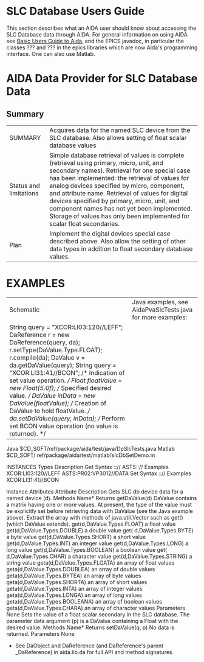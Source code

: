 # SLC Database Users Guide

This section describes what an AIDA user should know about accessing the SLC Database data through AIDA. For general
information on using AIDA see [Basic Users Guide to Aida](UserGuide.md), and the EPICS javadoc, in particular the
classes ??? and ??? in the epics libraries which are now Aida's programming interface. One can also use Matlab.

# AIDA Data Provider for SLC Database Data

## Summary

|      |              |
| ----------- | ----------- |
| SUMMARY      | Acquires data for the named SLC device from the SLC database. Also allows setting of float scalar database values       |
| Status and limitations   | Simple database retrieval of values is complete (retrieval using primary, micro, unit, and secondary names). Retrieval for one special case has been implemented: the retrieval of values for analog devices specified by micro, component, and attribute name. Retrieval of values for digital devices specified by primary, micro, unit, and component names has not yet been implemented. Storage of values has only been implemented for scalar float secondaries.        |
| Plan |Implement the digital devices special case described above. Also allow the setting of other data types in addition to float secondary database values. |

# EXAMPLES 

| | | 
| ----------- | ----------- |
| Schematic | Java examples, see AidaPvaSlcTests.java for more examples: 
String query = "XCOR:LI03:120//LEFF"; DaReference r = new DaReference(query, da); r.setType(DaValue.Type.FLOAT);  r.compile(da); DaValue v = da.getDaValue(query);  String query = "XCOR:LI31:41//BCON"; /* Indication of set value operation. */ Float floatValue = new Float(5.0f); /* Specified desired value. */ DaValue inData = new DaValue(floatValue); /* Creation of DaValue to hold floatValue. */ da.setDaValue(query, inData); /* Perform set BCON value operation (no value is returned). */ | 
Java
$CD_SOFT/ref/package/aida/test/java/DpSlcTests.java Matlab $CD_SOFT/ ref/package/aida/test/matlab/slcDbSetDemo.m

INSTANCES Types Description Get Syntax    <prim>:<micr>:<unit>//<secn>
ASTS:<micr>:<channel>//<pseudo-secn>
Examples XCOR:LI03:120//LEFF ASTS:PR02:VP3012//DATA Set Syntax    <prim>:<micr>:<unit>//<secn>
Examples XCOR:LI31:41//BCON

Instance Attributes Attribute Description
<secn>    Gets SLC db device data for a named device (d). Methods Name*    Returns getDaValue(d)    DaValue contains a
matrix having one or more values. At present, the type of the value must be explicitly set before retrieving data with
DaValue (see the Java example above). Extract the array with methods of java.util.Vector such as get() (which DaValue
extends). get(d,DaValue.Types.FLOAT)    a float value get(d,DaValue.Types.DOUBLE)    a double value get(
d,DaValue.Types.BYTE)    a byte value get(d,DaValue.Types.SHORT)    a short value get(d,DaValue.Types.INT)    an integer
value get(d,DaValue.Types.LONG)    a long value get(d,DaValue.Types.BOOLEAN)    a boolean value get(
d,DaValue.Types.CHAR)    a character value get(d,DaValue.Types.STRING)    a string value geta(d,DaValue.Types.FLOATA)
an array of float values geta(d,DaValue.Types.DOUBLEA)    an array of double values geta(d,DaValue.Types.BYTEA)    an
array of byte values geta(d,DaValue.Types.SHORTA)    an array of short values geta(d,DaValue.Types.INTA)    an array of
integer values geta(d,DaValue.Types.LONGA)    an array of long values geta(d,DaValue.Types.BOOLEANA)    an array of
boolean values geta(d,DaValue.Types.CHARA)    an array of character values Parameters None
<secn>    Sets the value of a float scalar secondary in the SLC database. The parameter data argument (p) is a DaValue
containing a Float with the desired value. Methods Name*    Returns setDaValue(q, p)    No data is returned. Parameters
None

* See DaObject and DaReference (and DaReference's parent _DaReference) in aida.lib.da for full API and method
  signatures.

